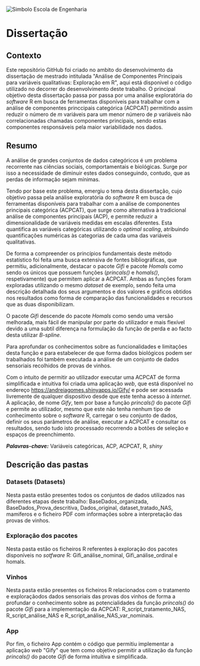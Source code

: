 ![Simbolo Escola de Engenharia](https://www.eng.uminho.pt/SiteAssets/Logo.PNG)
# Dissertação

## Contexto
Este repositório GitHub foi criado no ambito do desenvolvimento da dissertação de mestrado intitulada "Análise de Componentes Principais para variáveis qualitativas: Exploração em R", aqui está disponivel o código utilizado no decorrer do desenvolvimento deste trabalho. O principal objetivo desta dissertação passa por  passa por uma análise exploratória do *software* R em busca de ferramentas disponíveis para trabalhar com a análise de componentes princcipais categórica (ACPCAT) permitindo assim reduzir o número de *m* variáveis para um menor número de *p* variáveis não correlacionadas chamadas componentes principais, sendo estas componentes responsáveis pela maior variabilidade nos dados.

## Resumo
A análise de grandes conjuntos de dados categóricos é um problema recorrente nas ciências sociais, comportamentais e biológicas. Surge por isso a necessidade de diminuir estes dados conseguindo, contudo, que as perdas de informação sejam mínimas. 

Tendo por base este problema, emergiu o tema desta dissertação, cujo objetivo passa pela análise exploratória do *software* R em busca de ferramentas disponíveis para trabalhar com a análise de componentes principais categórica (ACPCAT), que surge como alternativa à tradicional análise de componentes principais (ACP), e permite reduzir a dimensionalidade de variáveis medidas em escalas diferentes. Esta quantifica as variáveis categóricas utilizando o *optimal scaling*, atribuindo quantificações numéricas às categorias de cada uma das variáveis qualitativas.

De forma a compreender os princípios fundamentais deste método estatístico foi feita uma busca extensiva de fontes bibliográficas, que permitiu, adicionalmente, destacar o pacote *Gifi* e pacote *Homals* como sendo os únicos que possuem funções (*princals()* e *homals()*, respetivamente) que permitem aplicar a ACPCAT. Ambas as funções foram exploradas utilizando o mesmo *dataset* de exemplo, sendo feita uma descrição detalhada dos seus argumentos e dos valores e gráficos obtidos nos resultados como forma de comparação das funcionalidades e recursos que as duas disponibilizam.

O pacote *Gifi* descende do pacote *Homals* como sendo uma versão melhorada, mais fácil de manipular por parte do utilizador e mais flexível devido a uma subtil diferença na formulação da função de perda e ao facto desta utilizar *B-spline*.

Para aprofundar os conhecimentos sobre as funcionalidades e limitações desta função e para estabelecer de que forma dados biológicos podem ser trabalhados foi também executada a análise de um conjunto de dados sensoriais recolhidos de provas de vinhos.

Com o intuito de permitir ao utilizador executar uma ACPCAT de forma simplificada e intuitiva foi criada uma aplicação *web*, que está disponível no endereço <https://andreiagomes.shinyapps.io/Gify/> e pode ser acessada livremente de qualquer dispositivo desde que este tenha acesso à *internet*. A aplicação, de nome *Gify*, tem por base a função *princals()* do pacote *Gifi* e permite ao utilizador, mesmo que este não tenha nenhum tipo de conhecimento sobre o *software* R, carregar o seu conjunto de dados, definir os seus parâmetros de análise, executar a ACPCAT e consultar os resultados, sendo tudo isto processado recorrendo a botões de seleção e espaços de preenchimento.

***Palavras-chave:*** Variáveis categóricas, ACP, ACPCAT, R, *shiny*

## Descrição das pastas

### Datasets (Datasets)
Nesta pasta estão presentes todos os conjuntos de dados utilizados nas diferentes etapas deste trabalho: BaseDados_organizada, BaseDados_Prova_descritiva, Dados_original, dataset_tratado_NAS, mamiferos e o ficheiro PDF com informações sobre a interpretação das provas de vinhos. 

### Exploração dos pacotes
Nesta pasta estão os ficheiros R referentes à exploração dos pacotes disponíveis no *sotfware* R: Gifi_análise_nominal, Gifi_análise_ordinal e homals.

###  Vinhos
Nesta pasta estão presentes os ficheiros R relacionados com o tratamento e exploraçãodos dados sensoriais das provas dos vinhos de forma a profundar o conhecimento sobre as potencialidades da função *princals()* do pacote *Gifi* para a implementação da ACPCAT:  R_script_tratamento_NAS, R_script_análise_NAS e R_script_análise_NAS_var_nominais.

### App
Por fim, o ficheiro App contém o código que permitiu implementar a aplicação *web* "Gify" que tem como objetivo permitir a utilização da função *princals()* do pacote *Gifi* de forma intuitiva e simplificada.
